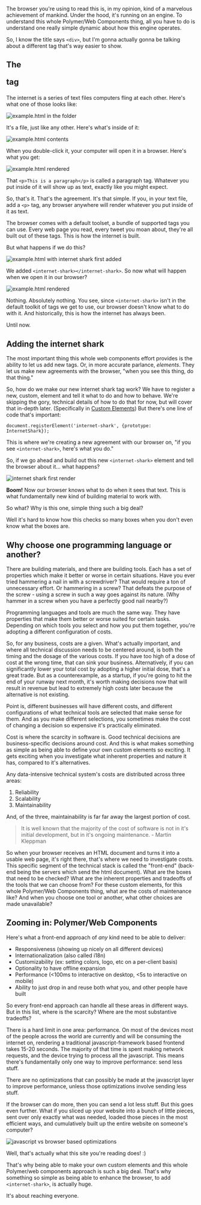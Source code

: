 The browser you're using to read this is, in my opinion, kind of a marvelous achievement of mankind. Under the hood, it's running on an engine. To understand this whole Polymer/Web Components thing, all you have to do is understand one really simple dynamic about how this engine operates.

So, I know the title says `<div>`, but I'm gonna actually gonna be talking about a different tag that's way easier to show.

## The <p> tag

The internet is a series of text files computers fling at each other. Here's what one of those looks like:

![example.html in the folder](images/chapters/1/00.png)

It's a file, just like any other. Here's what's inside of it:

![example.html contents](images/chapters/1/01.png)

When you double-click it, your computer will open it in a browser. Here's what you get:

![example.html rendered](images/chapters/1/02.png)

That `<p>This is a paragraph</p>` is called a paragraph tag. Whatever you put inside of it will show up as text, exactly like you might expect.

So, that's it. That's the agreement. It's that simple. If you, in your text file, add a `<p>` tag, any browser anywhere will render whatever you put inside of it as text.

The browser comes with a default toolset, a bundle of supported tags you can use. Every web page you read, every tweet you moan about, they're all built out of these tags. This is how the internet is built.

But what happens if we do this?

![example.html with internet shark first added](images/chapters/1/03.png)

We added `<internet-shark></internet-shark>`. So now what will happen when we open it in our browser?

![example.html rendered](images/chapters/1/02.png)

Nothing. Absolutely nothing. You see, since `<internet-shark>` isn't in the default toolkit of tags we get to use, our browser doesn't know what to do with it. And historically, this is how the internet has always been.

Until now.

## Adding the internet shark

The most important thing this whole web components effort provides is the ability to let us add new tags. Or, in more accurate parlance, *elements*. They let us make new agreements with the browser, "when you see this thing, do that thing."

So, how do we make our new internet shark tag work? We have to register a new, custom, element and tell it what to do and how to behave. We're skipping the gory, technical details of how to do that for now, but will cover that in-depth later. (Specifically in [Custom Elements](/chapter/3)) But there's one line of code that's important:

```
document.registerElement('internet-shark', {prototype: InternetShark});
```

This is where we're creating a new agreement with our browser on, "if you see `<internet-shark>`, here's what you do."

So, if we go ahead and build out this new `<internet-shark>` element and tell the browser about it... what happens?

![internet shark first render](images/chapters/1/04.png)

**Boom!** Now our browser knows what to do when it sees that text. This is what fundamentally new kind of building material to work with.

So what? Why is this one, simple thing such a big deal?

Well it's hard to know how this checks so many boxes when you don't even know what the boxes are.

## Why choose one programming language or another?

There are building materials, and there are building tools. Each has a set of properties which make it better or worse in certain situations. Have you ever tried hammering a nail in with a screwdriver? That would require a ton of unnecessary effort. Or hammering in a screw? That defeats the purpose of the screw - using a screw in such a way goes against its nature. (Why hammer in a screw when you have a perfectly good nail nearby?)

Programming languages and tools are much the same way. They have properties that make them better or worse suited for certain tasks. Depending on which tools you select and how you put them together, you're adopting a different configuration of costs.

So, for any business, costs are a given. What's actually important, and where all technical discussion needs to be centered around, is both the timing and the dosage of the various costs. If you have too high of a dose of cost at the wrong time, that can sink your business. Alternatively, if you can significantly lower your total cost by adopting a higher initial dose, that's a great trade. But as a counterexample, as a startup, if you're going to hit the end of your runway next month, it's worth making decisions now that will result in revenue but lead to extremely high costs later because the alternative is not existing.

Point is, different businesses will have different costs, and different configurations of what technical tools are selected that make sense for them. And as you make different selections, you sometimes make the cost of changing a decision so expensive it's practically eliminated.

Cost is where the scarcity in software is. Good technical decisions are business-specific decisions around cost. And this is what makes something as simple as being able to define your own custom elements so exciting. It gets exciting when you investigate what inherent properties and nature it has, compared to it's alternatives.

Any data-intensive technical system's costs are distributed across three areas:

1. Reliability
2. Scalability
3. Maintainability

And, of the three, maintainability is far far away the largest portion of cost.

> It is well known that the majority of the cost of software is not in it's initial development, but in it's ongoing maintenance. - Martin Kleppman

So when your browser receives an HTML document and turns it into a usable web page, it's right there, that's where we need to investigate costs. This specific segment of the technical stack is called the "front-end" (back-end being the servers which send the html document). What are the boxes that need to be checked? What are the inherent properties and tradeoffs of the tools that we can choose from? For these custom elements, for this whole Polymer/Web Components thing, what are the costs of maintenance like? And when you choose one tool or another, what other choices are made unavailable?

## Zooming in: Polymer/Web Components

Here's what a front-end approach of *any* kind need to be able to deliver:

- Responsiveness (showing up nicely on all different devices)
- Internationalization (also called i18n)
- Customizability (ex: setting colors, logo, etc on a per-client basis)
- Optionality to have offline expansion
- Performance (<100ms to interactive on desktop, <5s to interactive on mobile)
- Ability to just drop in and reuse both what you, and other people have built

So every front-end approach can handle all these areas in different ways. But in this list, where is the scarcity? Where are the most substantive tradeoffs?

There is a hard limit in one area: performance. On most of the devices most of the people across the world are currently and will be consuming the internet on, rendering a traditional javascript-framework based frontend takes 15-20 seconds. The majority of that time is spent making network requests, and the device trying to process all the javascript. This means there's fundamentally only one way to improve performance: send less stuff.

There are no optimizations that can possibly be made at the javascript layer to improve performance, unless those optimizations involve sending less stuff.

If the browser can do more, then you can send a lot less stuff. But this goes even further. What if you sliced up your website into a bunch of little pieces, sent over only exactly what was needed, loaded those pieces in the most efficient ways, and cumulatively built up the entire website on someone's computer?

![javascript vs browser based optimizations](images/chapters/1/05.png)

Well, that's actually what this site you're reading does! :)

That's why being able to make your own custom elements and this whole Polymer/web components approach is such a big deal. That's why something so simple as being able to enhance the browser, to add `<internet-shark>`, is actually huge.

It's about reaching everyone.
